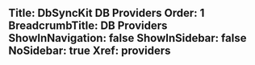 ﻿﻿Title: DbSyncKit DB Providers
Order: 1
BreadcrumbTitle: DB Providers
ShowInNavigation: false
ShowInSidebar: false
NoSidebar: true
Xref: providers
---


